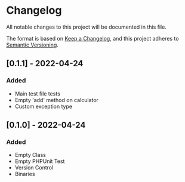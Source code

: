 # Changelog

All notable changes to this project will be documented in this file.

The format is based on [Keep a Changelog](https://keepachangelog.com/en/1.0.0/),
and this project adheres to [Semantic Versioning](https://semver.org/spec/v2.0.0.html).

## [0.1.1] - 2022-04-24
### Added
- Main test file tests
- Empty 'add' method on calculator
- Custom exception type

## [0.1.0] - 2022-04-24
### Added
- Empty Class
- Empty PHPUnit Test
- Version Control
- Binaries
